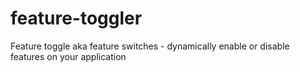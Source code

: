 # feature-toggler
Feature toggle aka feature switches - dynamically enable or disable features on your application
